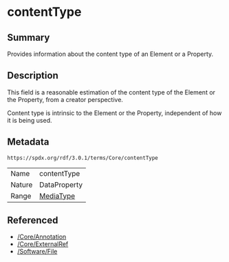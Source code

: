 <!-- Automatically generated by spec-parser v2.5.0 on 2024-08-10T18:46:28.607668+00:00 -->
<!-- SPDX-License-Identifier: Community-Spec-1.0 -->

# contentType

## Summary

Provides information about the content type of an Element or a Property.


## Description

This field is a reasonable estimation of the content type of the Element or the
Property, from a creator perspective.

Content type is intrinsic to the Element or the Property, independent of how it
is being used.


## Metadata

`https://spdx.org/rdf/3.0.1/terms/Core/contentType`


| | |
|---|---|
| Name | contentType |
| Nature | DataProperty |
| Range | [MediaType](../Datatypes/MediaType.md) |




## Referenced

- [/Core/Annotation](../../Core/Classes/Annotation.md)
- [/Core/ExternalRef](../../Core/Classes/ExternalRef.md)
- [/Software/File](../../Software/Classes/File.md)

